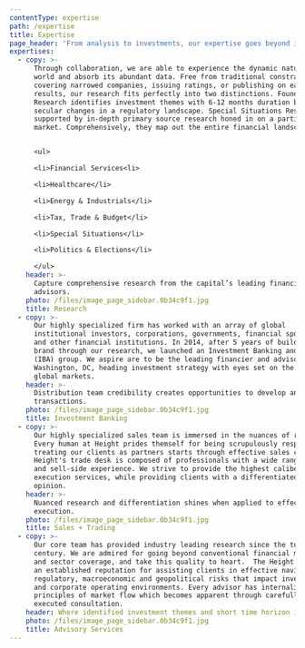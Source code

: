 ```yaml
---
contentType: expertise
path: /expertise
title: Expertise
page_header: 'From analysis to investments, our expertise goes beyond insights.'
expertises:
  - copy: >-
      Through collaboration, we are able to experience the dynamic nature of the
      world and absorb its abundant data. Free from traditional constraints of
      covering narrowed companies, issuing ratings, or publishing on earnings
      results, our research fits perfectly into two distinctions. Foundation
      Research identifies investment themes with 6-12 months duration based on
      secular changes in a regulatory landscape. Special Situations Research is
      supported by in-depth primary source research honed in on a particular
      market. Comprehensively, they map out the entire financial landscape.


      <ul>

      <li>Financial Services<li>

      <li>Healthcare</li>

      <li>Energy & Industrials</li>

      <li>Tax, Trade & Budget</li>

      <li>Special Situations</li>

      <li>Politics & Elections</li>

      </ul>
    header: >-
      Capture comprehensive research from the capital’s leading financiers and
      advisors.
    photo: /files/image_page_sidebar.0b34c9f1.jpg
    title: Research
  - copy: >-
      Our highly specialized firm has worked with an array of global
      institutional investors, corporations, governments, financial sponsors,
      and other financial institutions. In 2014, after 5 years of building our
      brand through our research, we launched an Investment Banking and Advisory
      (IBA) group. We aspire are to be the leading financier and advisor in
      Washington, DC, heading investment strategy with eyes set on the future of
      global markets.
    header: >-
      Distribution team credibility creates opportunities to develop and market
      transactions.
    photo: /files/image_page_sidebar.0b34c9f1.jpg
    title: Investment Banking
  - copy: >-
      Our highly specialized sales team is immersed in the nuances of research.
      Every human at Height prides themself for being scrupulously responsive,
      treating our clients as partners starts through effective sales coverage.
      Height's trade desk is composed of professionals with a wide range of buy
      and sell-side experience. We strive to provide the highest caliber trade
      execution services, while providing clients with a differentiated research
      opinion.
    header: >-
      Nuanced research and differentiation shines when applied to effective
      execution.
    photo: /files/image_page_sidebar.0b34c9f1.jpg
    title: Sales + Trading
  - copy: >-
      Our core team has provided industry leading research since the turn of the
      century. We are admired for going beyond conventional financial modeling
      and sector coverage, and take this quality to heart.  The Height team has
      an established reputation for assisting clients in effective navigation of
      regulatory, macroeconomic and geopolitical risks that impact investments
      and corporate operating environments. Every advisor has internalized the
      principles of market flow which becomes apparent through carefully
      executed consultation.
    header: Where identified investment themes and short time horizon ideas converge.
    photo: /files/image_page_sidebar.0b34c9f1.jpg
    title: Advisory Services
---
```


